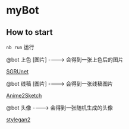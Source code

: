 # myBot

## How to start

`nb run` 运行

@bot 上色 [图片] ----> 会得到一张上色后的图片

[SGRUnet](https://github.com/gakkiri/SGRUnet-pytorch)

@bot 线稿 [图片] ----> 会得到一张线稿图片

[Anime2Sketch](https://github.com/Mukosame/Anime2Sketch)

@bot 头像 ----> 会得到一张随机生成的头像

[stylegan2](https://github.com/viuts/stylegan2_pytorch)